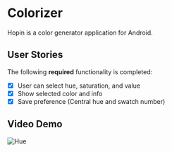 # Colorizer

Hopin is a color generator application for Android.

## User Stories

The following **required** functionality is completed:
* [X] User can select hue, saturation, and value
* [X] Show selected color and info
* [X] Save preference (Central hue and swatch number)

## Video Demo 
<img src="https://i.imgur.com/r2ntJ28.png" title='Hue' width='' alt='Hue' />
